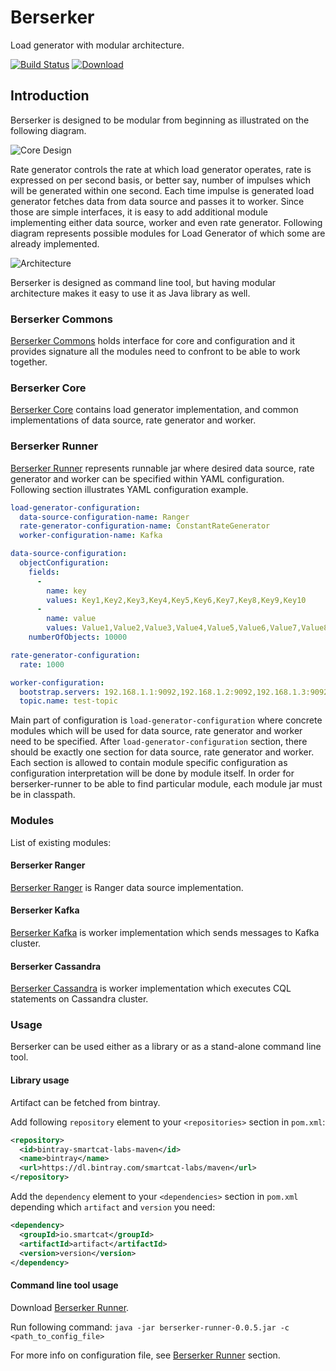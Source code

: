 # Berserker

Load generator with modular architecture.

[![Build Status](https://travis-ci.org/smartcat-labs/berserker.svg?branch=master)](https://travis-ci.org/smartcat-labs/berserker)
[ ![Download](https://api.bintray.com/packages/smartcat-labs/maven/berserker/images/download.svg) ](https://bintray.com/smartcat-labs/maven/berserker/_latestVersion)

## Introduction

Berserker is designed to be modular from beginning as illustrated on the following diagram.

![Core Design](images/core-design.png)

Rate generator controls the rate at which load generator operates, rate is expressed on per second basis, or better say, number of impulses which will be generated within one second. Each time impulse is generated load generator fetches data from data source and passes it to worker. Since those are simple interfaces, it is easy to add additional module implementing either data source, worker and even rate generator.
Following diagram represents possible modules for Load Generator of which some are already implemented.

![Architecture](images/architecture.png)

Berserker is designed as command line tool, but having modular architecture makes it easy to use it as Java library as well.

### Berserker Commons

[Berserker Commons](berserker-commons) holds interface for core and configuration and it provides signature all the modules need to confront to be able to work together.

### Berserker Core

[Berserker Core](berserker-core) contains load generator implementation, and common implementations of data source, rate generator and worker.

### Berserker Runner

[Berserker Runner](berserker-runner) represents runnable jar where desired data source, rate generator and worker can be specified within YAML configuration.
Following section illustrates YAML configuration example.

```yaml
load-generator-configuration:
  data-source-configuration-name: Ranger
  rate-generator-configuration-name: ConstantRateGenerator
  worker-configuration-name: Kafka

data-source-configuration:
  objectConfiguration:
    fields:
      -
        name: key
        values: Key1,Key2,Key3,Key4,Key5,Key6,Key7,Key8,Key9,Key10
      -
        name: value
        values: Value1,Value2,Value3,Value4,Value5,Value6,Value7,Value8
    numberOfObjects: 10000

rate-generator-configuration:
  rate: 1000

worker-configuration:
  bootstrap.servers: 192.168.1.1:9092,192.168.1.2:9092,192.168.1.3:9092
  topic.name: test-topic
```

Main part of configuration is `load-generator-configuration` where concrete modules which will be used for data source, rate generator and worker need to be specified. After `load-generator-configuration` section, there should be exactly one section for data source, rate generator and worker.
Each section is allowed to contain module specific configuration as configuration interpretation will be done by module itself.
In order for berserker-runner to be able to find particular module, each module jar must be in classpath.

### Modules

List of existing modules:

#### Berserker Ranger

[Berserker Ranger](berserker-ranger) is Ranger data source implementation.

#### Berserker Kafka

[Berserker Kafka](berserker-kafka) is worker implementation which sends messages to Kafka cluster.

#### Berserker Cassandra
[Berserker Cassandra](berserker-cassandra) is worker implementation which executes CQL statements on Cassandra cluster.

### Usage

Berserker can be used either as a library or as a stand-alone command line tool.

#### Library usage

Artifact can be fetched from bintray.

Add following `repository` element to your `<repositories>` section in `pom.xml`:

```xml
<repository>
  <id>bintray-smartcat-labs-maven</id>
  <name>bintray</name>
  <url>https://dl.bintray.com/smartcat-labs/maven</url>
</repository>
```

Add the `dependency` element to your `<dependencies>` section in `pom.xml` depending which `artifact` and `version` you need:

```xml
<dependency>
  <groupId>io.smartcat</groupId>
  <artifactId>artifact</artifactId>
  <version>version</version>
</dependency>
```

#### Command line tool usage

Download [Berserker Runner](https://bintray.com/smartcat-labs/maven/download_file?file_path=io%2Fsmartcat%2Franger-runner%2F0.0.5%2Franger-runner-0.0.5.jar).

Run following command: `java -jar berserker-runner-0.0.5.jar -c <path_to_config_file>`

For more info on configuration file, see [Berserker Runner](#berserker-runner) section.
